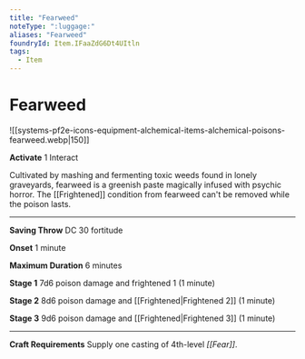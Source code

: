 ```yaml
---
title: "Fearweed"
noteType: ":luggage:"
aliases: "Fearweed"
foundryId: Item.IFaaZdG6Dt4UItln
tags:
  - Item
---
```


# Fearweed
![[systems-pf2e-icons-equipment-alchemical-items-alchemical-poisons-fearweed.webp|150]]

**Activate** 1 Interact

Cultivated by mashing and fermenting toxic weeds found in lonely graveyards, fearweed is a greenish paste magically infused with psychic horror. The [[Frightened]] condition from fearweed can't be removed while the poison lasts.

* * *

**Saving Throw** DC 30 fortitude

**Onset** 1 minute

**Maximum Duration** 6 minutes

**Stage 1** 7d6 poison damage and frightened 1 (1 minute)

**Stage 2** 8d6 poison damage and [[Frightened|Frightened 2]] (1 minute)

**Stage 3** 9d6 poison damage and [[Frightened|Frightened 3]] (1 minute)

* * *

**Craft Requirements** Supply one casting of 4th-level _[[Fear]]_.
